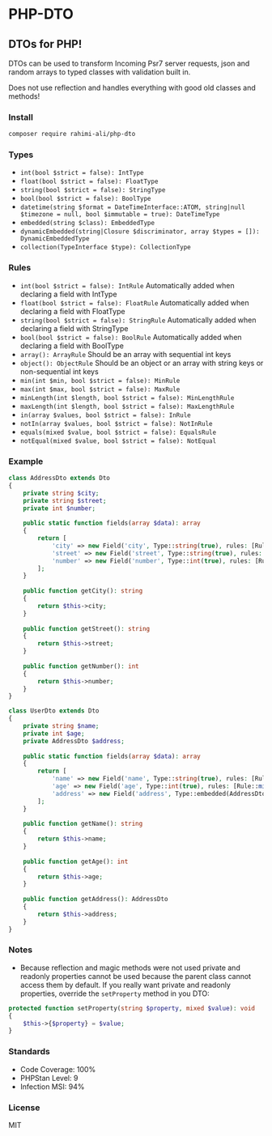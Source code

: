 # PHP-DTO
## DTOs for PHP!

DTOs can be used to transform Incoming Psr7 server requests, json and random arrays to typed classes with validation built in.

Does not use reflection and handles everything with good old classes and methods!

### Install
```sh
composer require rahimi-ali/php-dto
```

### Types
- `int(bool $strict = false): IntType`
- `float(bool $strict = false): FloatType`
- `string(bool $strict = false): StringType`
- `bool(bool $strict = false): BoolType`
- `datetime(string $format = DateTimeInterface::ATOM, string|null $timezone = null, bool $immutable = true): DateTimeType`
- `embedded(string $class): EmbeddedType`
- `dynamicEmbedded(string|Closure $discriminator, array $types = []): DynamicEmbeddedType`
- `collection(TypeInterface $type): CollectionType`

### Rules
- `int(bool $strict = false): IntRule` Automatically added when declaring a field with IntType
- `float(bool $strict = false): FloatRule` Automatically added when declaring a field with FloatType
- `string(bool $strict = false): StringRule` Automatically added when declaring a field with StringType
- `bool(bool $strict = false): BoolRule` Automatically added when declaring a field with BoolType
- `array(): ArrayRule` Should be an array with sequential int keys
- `object(): ObjectRule` Should be an object or an array with string keys or non-sequential int keys
- `min(int $min, bool $strict = false): MinRule`
- `max(int $max, bool $strict = false): MaxRule`
- `minLength(int $length, bool $strict = false): MinLengthRule`
- `maxLength(int $length, bool $strict = false): MaxLengthRule`
- `in(array $values, bool $strict = false): InRule`
- `notIn(array $values, bool $strict = false): NotInRule`
- `equals(mixed $value, bool $strict = false): EqualsRule`
- `notEqual(mixed $value, bool $strict = false): NotEqual`

### Example
```php
class AddressDto extends Dto
{
    private string $city;
    private string $street;
    private int $number;
    
    public static function fields(array $data): array
    {
        return [
            'city' => new Field('city', Type::string(true), rules: [Rule::in(['London', 'Paris', 'New York'])]),
            'street' => new Field('street', Type::string(true), rules: [Rule::min(5)]),
            'number' => new Field('number', Type::int(true), rules: [Rule::min(1), Rule::max(100)]),
        ];
    }
    
    public function getCity(): string
    {
        return $this->city;
    }
    
    public function getStreet(): string
    {
        return $this->street;
    }
    
    public function getNumber(): int
    {
        return $this->number;
    }
}

class UserDto extends Dto
{
    private string $name;
    private int $age;
    private AddressDto $address;
    
    public static function fields(array $data): array
    {
        return [
            'name' => new Field('name', Type::string(true), rules: [Rule::min(5)]),
            'age' => new Field('age', Type::int(true), rules: [Rule::min(18)]),
            'address' => new Field('address', Type::embedded(AddressDto::class)),
        ];
    }
    
    public function getName(): string
    {
        return $this->name;
    }
    
    public function getAge(): int
    {
        return $this->age;
    }
    
    public function getAddress(): AddressDto
    {
        return $this->address;
    }
}
```

### Notes
- Because reflection and magic methods were not used private and readonly properties
cannot be used because the parent class cannot access them by default. If you really want private and readonly
properties, override the `setProperty` method in you DTO:
```php
protected function setProperty(string $property, mixed $value): void
{
    $this->{$property} = $value;
}
```

### Standards
- Code Coverage: 100%
- PHPStan Level: 9
- Infection MSI: 94%

### License
MIT
